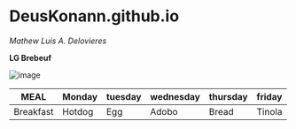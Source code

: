 # DeusKonann.github.io
*Mathew Luis A. Delovieres*

**LG Brebeuf**  


![image](https://user-images.githubusercontent.com/122419064/212207202-5c6f72d1-c4fc-461d-ab5d-63e29fd123f5.png)

| MEAL | Monday | tuesday | wednesday | thursday | friday |
|------|--------|---------|-----------|----------|--------|
| Breakfast | Hotdog | Egg | Adobo | Bread | Tinola |
